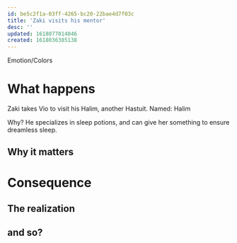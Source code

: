 ```yaml
---
id: be5c2f1a-03ff-4265-bc20-22bae4d7f03c
title: 'Zaki visits his mentor'
desc: ''
updated: 1618077014046
created: 1618036385138
---
```

Emotion/Colors
>

# What happens
Zaki takes Vio to visit his Halim, another Hastuit. Named: Halim

Why? He specializes in sleep potions, and can give her something to ensure dreamless sleep.

##  Why it matters


# Consequence

## The realization

## and so?
